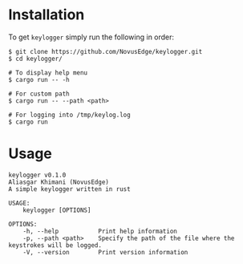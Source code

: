 # Installation

To get `keylogger` simply run the following in order:
```console
$ git clone https://github.com/NovusEdge/keylogger.git
$ cd keylogger/

# To display help menu
$ cargo run -- -h 

# For custom path
$ cargo run -- --path <path>

# For logging into /tmp/keylog.log
$ cargo run
```

# Usage

```
keylogger v0.1.0
Aliasgar Khimani (NovusEdge)
A simple keylogger written in rust

USAGE:
    keylogger [OPTIONS]

OPTIONS:
    -h, --help           Print help information
    -p, --path <path>    Specify the path of the file where the keystrokes will be logged.
    -V, --version        Print version information
```
